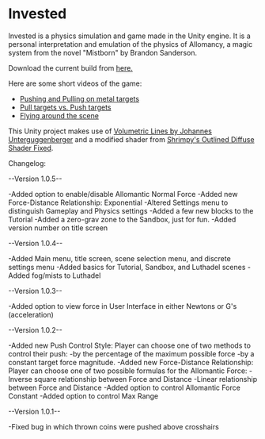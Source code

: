 # Invested
Invested is a physics simulation and game made in the Unity engine. It is a personal interpretation and emulation of the physics of Allomancy, a magic system from the novel "Mistborn" by Brandon Sanderson.

Download the current build from [here.](https://www.dropbox.com/s/j9jscf4xf8pf04i/Invested%201.0.4.zip?dl=1)

Here are some short videos of the game:
- [Pushing and Pulling on metal targets](https://gfycat.com/PowerfulPaleAuk)
- [Pull targets vs. Push targets](https://gfycat.com/FoolishUnderstatedBackswimmer)
- [Flying around the scene](https://gfycat.com/SpecificInferiorCaracal)

This Unity project makes use of [Volumetric Lines by Johannes Unterguggenberger](https://assetstore.unity.com/packages/tools/particles-effects/volumetric-lines-29160) and a modified shader from [Shrimpy's Outlined Diffuse Shader Fixed](https://github.com/Shrimpey/Outlined-Diffuse-Shader-Fixed).

Changelog:

--Version 1.0.5--

-Added option to enable/disable Allomantic Normal Force
-Added new Force-Distance Relationship: Exponential
-Altered Settings menu to distinguish Gameplay and Physics settings
-Added a few new blocks to the Tutorial
-Added a zero-grav zone to the Sandbox, just for fun.
-Added version number on title screen
	
--Version 1.0.4--

-Added Main menu, title screen, scene selection menu, and discrete settings menu
-Added basics for Tutorial, Sandbox, and Luthadel scenes
	-Added fog/mists to Luthadel

--Version 1.0.3--

-Added option to view force in User Interface in either Newtons or G's (acceleration)

--Version 1.0.2--

-Added new Push Control Style: Player can choose one of two methods to control their push:
	-by the percentage of the maximum possible force
	-by a constant target force magnitude.
-Added new Force-Distance Relationship: Player can choose one of two possible formulas for the Allomantic Force:
	-Inverse square relationship between Force and Distance
	-Linear relationship between Force and Distance
-Added option to control Allomantic Force Constant
-Added option to control Max Range

--Version 1.0.1--

-Fixed bug in which thrown coins were pushed above crosshairs